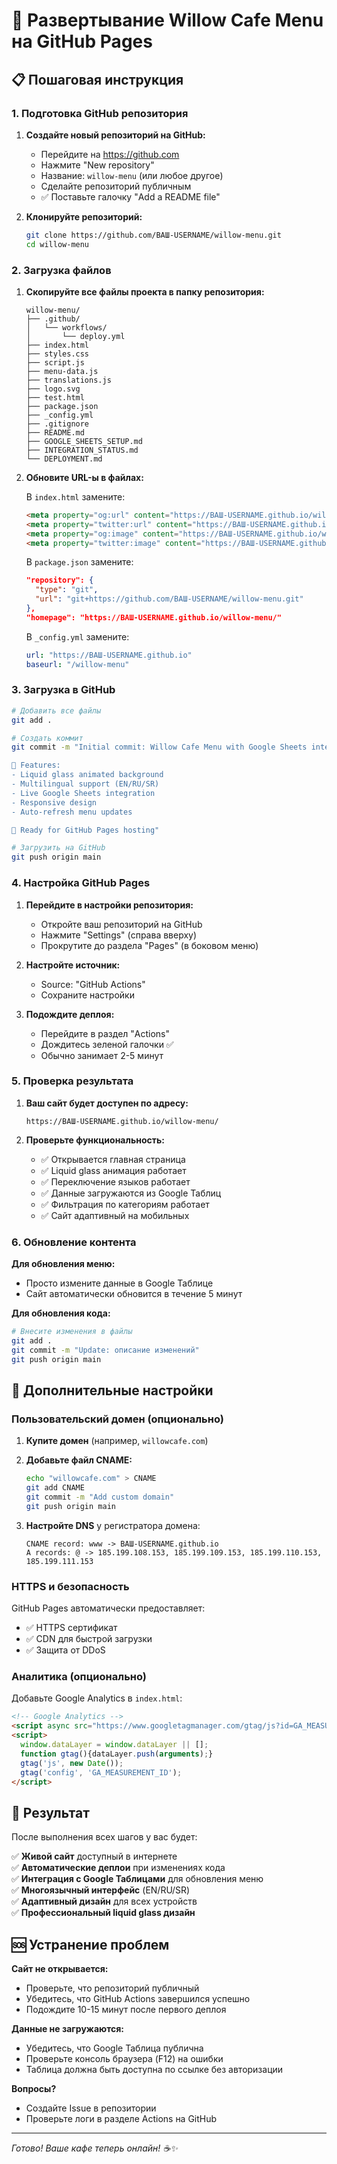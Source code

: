 # 🚀 Развертывание Willow Cafe Menu на GitHub Pages

## 📋 Пошаговая инструкция

### 1. Подготовка GitHub репозитория

1. **Создайте новый репозиторий на GitHub:**
   - Перейдите на https://github.com
   - Нажмите "New repository"
   - Название: `willow-menu` (или любое другое)
   - Сделайте репозиторий публичным
   - ✅ Поставьте галочку "Add a README file"

2. **Клонируйте репозиторий:**
   ```bash
   git clone https://github.com/ВАШ-USERNAME/willow-menu.git
   cd willow-menu
   ```

### 2. Загрузка файлов

1. **Скопируйте все файлы проекта в папку репозитория:**
   ```
   willow-menu/
   ├── .github/
   │   └── workflows/
   │       └── deploy.yml
   ├── index.html
   ├── styles.css
   ├── script.js
   ├── menu-data.js
   ├── translations.js
   ├── logo.svg
   ├── test.html
   ├── package.json
   ├── _config.yml
   ├── .gitignore
   ├── README.md
   ├── GOOGLE_SHEETS_SETUP.md
   ├── INTEGRATION_STATUS.md
   └── DEPLOYMENT.md
   ```

2. **Обновите URL-ы в файлах:**
   
   В `index.html` замените:
   ```html
   <meta property="og:url" content="https://ВАШ-USERNAME.github.io/willow-menu/">
   <meta property="twitter:url" content="https://ВАШ-USERNAME.github.io/willow-menu/">
   <meta property="og:image" content="https://ВАШ-USERNAME.github.io/willow-menu/logo.svg">
   <meta property="twitter:image" content="https://ВАШ-USERNAME.github.io/willow-menu/logo.svg">
   ```

   В `package.json` замените:
   ```json
   "repository": {
     "type": "git", 
     "url": "git+https://github.com/ВАШ-USERNAME/willow-menu.git"
   },
   "homepage": "https://ВАШ-USERNAME.github.io/willow-menu/"
   ```

   В `_config.yml` замените:
   ```yaml
   url: "https://ВАШ-USERNAME.github.io"
   baseurl: "/willow-menu"
   ```

### 3. Загрузка в GitHub

```bash
# Добавить все файлы
git add .

# Создать коммит
git commit -m "Initial commit: Willow Cafe Menu with Google Sheets integration

🎨 Features:
- Liquid glass animated background
- Multilingual support (EN/RU/SR)
- Live Google Sheets integration
- Responsive design
- Auto-refresh menu updates

🚀 Ready for GitHub Pages hosting"

# Загрузить на GitHub
git push origin main
```

### 4. Настройка GitHub Pages

1. **Перейдите в настройки репозитория:**
   - Откройте ваш репозиторий на GitHub
   - Нажмите "Settings" (справа вверху)
   - Прокрутите до раздела "Pages" (в боковом меню)

2. **Настройте источник:**
   - Source: "GitHub Actions"
   - Сохраните настройки

3. **Подождите деплоя:**
   - Перейдите в раздел "Actions"
   - Дождитесь зеленой галочки ✅
   - Обычно занимает 2-5 минут

### 5. Проверка результата

1. **Ваш сайт будет доступен по адресу:**
   ```
   https://ВАШ-USERNAME.github.io/willow-menu/
   ```

2. **Проверьте функциональность:**
   - ✅ Открывается главная страница
   - ✅ Liquid glass анимация работает
   - ✅ Переключение языков работает
   - ✅ Данные загружаются из Google Таблиц
   - ✅ Фильтрация по категориям работает
   - ✅ Сайт адаптивный на мобильных

### 6. Обновление контента

**Для обновления меню:**
- Просто измените данные в Google Таблице
- Сайт автоматически обновится в течение 5 минут

**Для обновления кода:**
```bash
# Внесите изменения в файлы
git add .
git commit -m "Update: описание изменений"
git push origin main
```

## 🔧 Дополнительные настройки

### Пользовательский домен (опционально)

1. **Купите домен** (например, `willowcafe.com`)

2. **Добавьте файл CNAME:**
   ```bash
   echo "willowcafe.com" > CNAME
   git add CNAME
   git commit -m "Add custom domain"
   git push origin main
   ```

3. **Настройте DNS** у регистратора домена:
   ```
   CNAME record: www -> ВАШ-USERNAME.github.io
   A records: @ -> 185.199.108.153, 185.199.109.153, 185.199.110.153, 185.199.111.153
   ```

### HTTPS и безопасность

GitHub Pages автоматически предоставляет:
- ✅ HTTPS сертификат
- ✅ CDN для быстрой загрузки
- ✅ Защита от DDoS

### Аналитика (опционально)

Добавьте Google Analytics в `index.html`:
```html
<!-- Google Analytics -->
<script async src="https://www.googletagmanager.com/gtag/js?id=GA_MEASUREMENT_ID"></script>
<script>
  window.dataLayer = window.dataLayer || [];
  function gtag(){dataLayer.push(arguments);}
  gtag('js', new Date());
  gtag('config', 'GA_MEASUREMENT_ID');
</script>
```

## 🎯 Результат

После выполнения всех шагов у вас будет:

✅ **Живой сайт** доступный в интернете  
✅ **Автоматические деплои** при изменениях кода  
✅ **Интеграция с Google Таблицами** для обновления меню  
✅ **Многоязычный интерфейс** (EN/RU/SR)  
✅ **Адаптивный дизайн** для всех устройств  
✅ **Профессиональный liquid glass дизайн**  

## 🆘 Устранение проблем

**Сайт не открывается:**
- Проверьте, что репозиторий публичный
- Убедитесь, что GitHub Actions завершился успешно
- Подождите 10-15 минут после первого деплоя

**Данные не загружаются:**
- Убедитесь, что Google Таблица публична
- Проверьте консоль браузера (F12) на ошибки
- Таблица должна быть доступна по ссылке без авторизации

**Вопросы?**
- Создайте Issue в репозитории
- Проверьте логи в разделе Actions на GitHub

---
*Готово! Ваше кафе теперь онлайн! ☕✨*